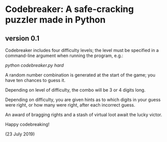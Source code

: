 # Codebreaker: A safe-cracking puzzler made in Python

## version 0.1

Codebreaker includes four difficulty levels; the level must be specified in a command-line argument when running the program, e.g.:

_python codebreaker.py hard_

A random number combination is generated at the start of the game; you have ten chances to guess it.

Depending on level of difficulty, the combo will be 3 or 4 digits long.

Depending on difficulty, you are given hints as to which digits in your guess were right, or how many were right, after each incorrect guess.

An award of bragging rights and a stash of virtual loot await the lucky victor.

Happy codebreaking!

(23 July 2019)
